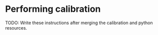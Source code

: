 # Performing calibration

TODO: Write these instructions after merging the calibration and python resources.

